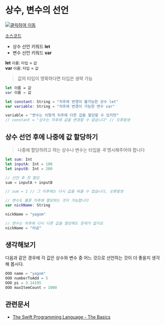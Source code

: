 # 상수, 변수의 선언

[![클릭하여 이동](http://img.youtube.com/vi/umgxytoUdsE/0.jpg)](http://www.youtube.com/watch?v=umgxytoUdsE "let_var")

[소스코드](let_var.swift)


* 상수 선언 키워드 __let__
* 변수 선언 키워드 __var__

__let__ `이름`: `타입` = `값`  
__var__ `이름`: `타입` = `값`

> 값의 타입이 명확하다면 타입은 생략 가능

```swift
let 이름 = 값  
var 이름 = 값
```

```swift
let constant: String = "차후에 변경이 불가능한 상수 let"
var variable: String = "차후에 변경이 가능한 변수 var"

variable = "변수는 이렇게 차후에 다른 값을 할당할 수 있지만"
// constant = "상수는 차후에 값을 변경할 수 없습니다" // 오류발생
```

## 상수 선언 후에 나중에 값 할당하기

> 나중에 할당하려고 하는 상수나 변수는 타입을 _꼭_ 명시해주어야 합니다

```swift
let sum: Int
let inputA: Int = 100
let inputB: Int = 200

// 선언 후 첫 할당
sum = inputA + inputB

// sum = 1 // 그 이후에는 다시 값을 바꿀 수 없습니다, 오류발생

// 변수도 물론 차후에 할당하는 것이 가능합니다
var nickName: String

nickName = "yagom"

// 변수는 차후에 다시 다른 값을 할당해도 문제가 없지요
nickName = "야곰"
```

## 생각해보기

다음과 같은 경우에 각 값은 상수와 변수 중 어느 것으로 선언하는 것이 더 좋을지 생각해 봅시다.

```swift
OOO name = "yagom"
OOO numberToAdd = 5
OOO pi = 3.14195
OOO maxItemCount = 1000
```

## 관련문서

* [The Swift Programming Language - The Basics](https://developer.apple.com/library/content/documentation/Swift/Conceptual/Swift_Programming_Language/TheBasics.html)


